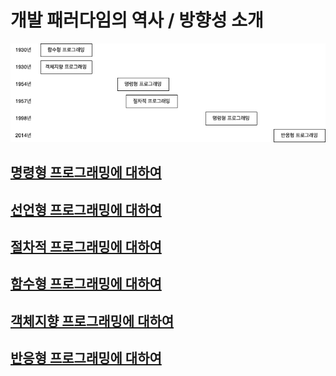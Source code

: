 # 개발 패러다임의 역사 / 방향성 소개

![Image Repository](https://github.com/keepinmindsh/lines_edu/blob/main/programing_history.png)

## [명령형 프로그래밍에 대하여]()

## [선언형 프로그래밍에 대하여]()

## [절차적 프로그래밍에 대하여]() 

## [함수형 프로그래밍에 대하여]() 

## [객체지향 프로그래밍에 대하여]() 

## [반응형 프로그래밍에 대하여](https://github.com/keepinmindsh/lines_edu/blob/main/paradigm/01_sample/README.md) 
